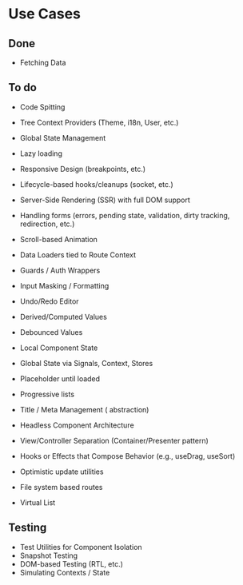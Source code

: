 # Use Cases

## Done

- Fetching Data

## To do

- Code Spitting
- Tree Context Providers (Theme, i18n, User, etc.)
- Global State Management
- Lazy loading
- Responsive Design (breakpoints, etc.)
- Lifecycle-based hooks/cleanups (socket, etc.)
- Server-Side Rendering (SSR) with full DOM support
- Handling forms (errors, pending state, validation, dirty tracking, redirection, etc.)
- Scroll-based Animation
- Data Loaders tied to Route Context
- Guards / Auth Wrappers
- Input Masking / Formatting
- Undo/Redo Editor
- Derived/Computed Values
- Debounced Values
- Local Component State
- Global State via Signals, Context, Stores
- Placeholder until loaded
- Progressive lists
- Title / Meta Management (<Head> abstraction)
- Headless Component Architecture
- View/Controller Separation (Container/Presenter pattern)
- Hooks or Effects that Compose Behavior (e.g., useDrag, useSort)
- Optimistic update utilities
- File system based routes

- Virtual List

## Testing

- Test Utilities for Component Isolation
- Snapshot Testing
- DOM-based Testing (RTL, etc.)
- Simulating Contexts / State
